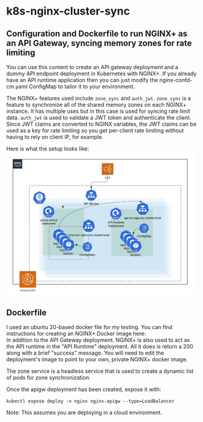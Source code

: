 # k8s-nginx-cluster-sync

## Configuration and Dockerfile to run NGINX+ as an API Gateway, syncing memory zones for rate limiting

You can use this content to create an API gateway deployment and a dummy API endpoint deployment in Kubernetes with NGINX+.  If you already have an API runtime application then you can just modify the nginx-confd-cm.yaml ConfigMap to tailor it to your environment.  

The NGINX+ features used include `zone_sync` and `auth_jwt`.  `zone_sync` is a feature to synchronize all of the shared memory zones on each NGINX+ instance.  It has multiple uses but in this case is used for syncing rate limit data.  `auth_jwt` is used to validate a JWT token and authenticate the client.  Since JWT claims are converted to NGINX variables, the JWT claims can be used as a key for rate limiting so you get per-client rate limiting without having to rely on client IP, for example.  

Here is what the setup looks like:  
![alt text](artifacts/APIGW%20Architecture.jpeg)

## Dockerfile

I used an ubuntu 20-based docker file for my testing.  You can find instructions for creating an NGINX+ Docker image here:  
In addition to the API Gateway deployment.  NGINX+ is also used to act as the API runtime in the "API Runtime" deployment.  All it does is return a 200 along with a brief "success" message. You will need to edit the deployment's image to point to your own, private NGINX+ docker image.

The zone service is a headless service that is used to create a dynamic list of pods for zone synchronization.  

Once the apigw deployment has been created, expose it with:

```
kubectl expose deploy -n nginx nginx-apigw --type=LoadBalancer
```

Note: This assumes you are deploying in a cloud environment.  
